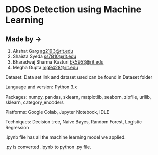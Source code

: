 # DDOS Detection using Machine Learning

## Made by -> 
1) Akshat Garg ag2193@rit.edu
2) Shaista Syeda  ss7810@rit.edu
3) Bharadwaj Sharma Kasturi  bk5953@rit.edu
4) Megha Gupta mg9428@rit.edu

Dataset: Data set link and dataset used can be found in Dataset folder

Language and version: Python 3.x

Packages: numpy, pandas, sklearn, matplotlib, seaborn, zipfile, urllib, sklearn, category_encoders

Platforms: Google Colab, Jupyter Notebook, IDLE

Techniques: Decision tree, Naive Bayes, Random Forest, Logistic Regression

.ipynb file has all the machine learning model we applied. 

.py is converted .ipynb to python .py file.
